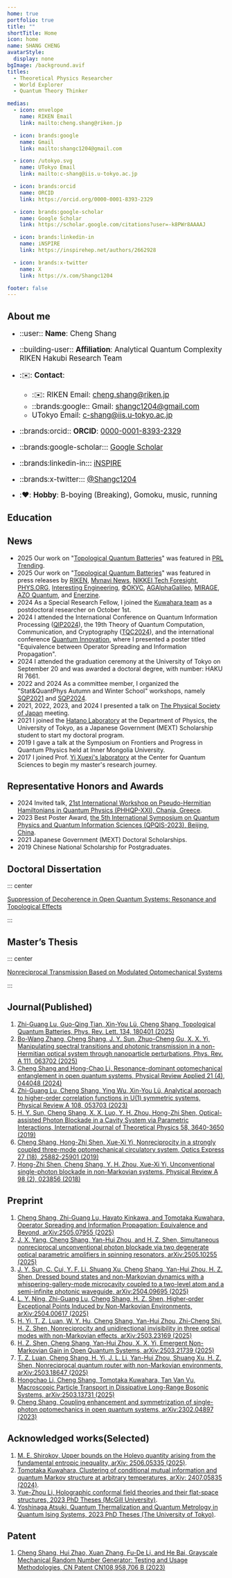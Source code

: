 ```yaml
---
home: true
portfolio: true
title: ""
shortTitle: Home
icon: home
name: SHANG CHENG
avatarStyle:
  display: none
bgImage: /background.avif
titles:
  - Theoretical Physics Researcher
  - World Explorer
  - Quantum Theory Thinker

medias:
  - icon: envelope
    name: RIKEN Email
    link: mailto:cheng.shang@riken.jp

  - icon: brands:google
    name: Gmail
    link: mailto:shangc1204@gmail.com

  - icon: /utokyo.svg
    name: UTokyo Email
    link: mailto:c-shang@iis.u-tokyo.ac.jp

  - icon: brands:orcid
    name: ORCID
    link: https://orcid.org/0000-0001-8393-2329

  - icon: brands:google-scholar
    name: Google Scholar
    link: https://scholar.google.com/citations?user=-k8PWr8AAAAJ

  - icon: brands:linkedin-in
    name: iNSPIRE
    link: https://inspirehep.net/authors/2662928

  - icon: brands:x-twitter
    name: X
    link: https://x.com/Shangc1204

footer: false
---
```


## About me

<div style="font-size: 1.2em">

- ::user:: **Name**: Cheng Shang

- ::building-user:: **Affiliation**: Analytical Quantum Complexity RIKEN Hakubi Research Team

- ::envelope:: **Contact**:

  - ::envelope:: RIKEN Email: <cheng.shang@riken.jp>
  - ::brands:google:: Gmail: <shangc1204@gmail.com>
  - <VPIcon icon="/utokyo.svg" /> UTokyo Email: <c-shang@iis.u-tokyo.ac.jp>

- ::brands:orcid:: **ORCID**: [0000-0001-8393-2329](https://orcid.org/0000-0001-8393-2329)

- ::brands:google-scholar::: [Google Scholar](https://scholar.google.com/citations?user=-k8PWr8AAAAJ)

- ::brands:linkedin-in::: [iNSPIRE](https://inspirehep.net/authors/2662928)

- ::brands:x-twitter::: [@Shangc1204](https://x.com/Shangc1204)

- ::heart:: **Hobby**: B-boying (Breaking), Gomoku, music, running

</div>

## Education

<Experiences :items="experiences" />

## News

- 2025 Our work on "[Topological Quantum Batteries](https://journals.aps.org/prl/abstract/10.1103/PhysRevLett.134.180401)" was featured in [PRL Trending](https://x.com/PhysRevLett/status/1924474721149542443).
- 2025 Our work on "[Topological Quantum Batteries](https://journals.aps.org/prl/abstract/10.1103/PhysRevLett.134.180401)" was featured in press releases by [RIKEN](https://www.riken.jp/en/news_pubs/research_news/pr/2025/20250513_2/index.html), [Mynavi News](https://news.mynavi.jp/techplus/article/20250514-3319145/), [NIKKEI Tech Foresight](https://www.nikkei.com/prime/tech-foresight/article/DGXZQOUC235SW0T20C25A5000000), [PHYS.ORG](https://phys.org/news/2025-06-topological-quantum-batteries-theoretical-framework.html#google_vignette), [Interesting Engineering](https://interestingengineering.com/energy/new-quantum-battery-design), [ФОКУС](https://focus.ua/digital/708987-kvantovye-batarei-smogut-zaryazhat-smartfony-za-sekundy-kak-etogo-dobyutsya-uchenye), [AGAlphaGalileo](https://www.alphagalileo.org/en-gb/Item-Display/ItemId/259206?returnurl=https://www.alphagalileo.org/en-gb/Item-Display/ItemId/259206), [MIRAGE](https://www.miragenews.com/advent-of-topological-quantum-battery-1477588/), [AZO Quantum](https://www.azoquantum.com/News.aspx?newsID=10819), and [Enerzine](https://www.enerzine.com/lavenement-de-la-batterie-quantique-topologique/165028-2025-06).
- 2024 As a Special Research Fellow, I joined the [Kuwahara team](https://kuwahara-quantum.com/en/people/) as a postdoctoral researcher on October 1st.
- 2024 I attended the International Conference on Quantum Information Processing ([QIP2024](https://qip2024.tw/site/mypage.aspx?pid=263&lang=en&sid=1522)), the 19th Theory of Quantum Computation, Communication, and Cryptography ([TQC2024](https://tqc-conference.org/posters/?tgid=44)), and the international conference [Quantum Innovation](https://quantum-innovation2024.jp/program/poster_cc.html), where I presented a poster titled "Equivalence between Operator Spreading and Information Propagation".
- 2024 I attended the graduation ceremony at the University of Tokyo on September 20 and was awarded a doctoral degree, with number: HAKU RI 7661.
- 2022 and 2024 As a committee member, I organized the "Stat&QuantPhys Autumn and Winter School" workshops, namely [SQP2021](http://hatano-lab.iis.u-tokyo.ac.jp/manami/SQP2022/) and [SQP2024](http://hatano-lab.iis.u-tokyo.ac.jp/norihiro/SQP2024/).
- 2021, 2022, 2023, and 2024 I presented a talk on [The Physical Society of Japan](https://www.jps.or.jp/english/) meeting.
- 2021 I joined the [Hatano Laboratory](http://hatano-lab.iis.u-tokyo.ac.jp/index-e.html) at the Department of Physics, the University of Tokyo, as a Japanese Government (MEXT) Scholarship student to start my doctoral program.
- 2019 I gave a talk at the Symposium on Frontiers and Progress in Quantum Physics held at Inner Mongolia University.
- 2017 I joined Prof. [Yi Xuexi's laboratory](https://cqs.nenu.edu.cn/) at the Center for Quantum Sciences to begin my master's research journey.

## Representative Honors and Awards

- 2024 Invited talk, [21st International Workshop on Pseudo-Hermitian Hamiltonians in Quantum Physics (PHHQP-XXI), Chania, Greece](https://events.physics.uoc.gr/event/1/page/5-speakers).
- 2023 Best Poster Award, [the 5th International Symposium on Quantum Physics and Quantum Information Sciences (QPQIS-2023), Beijing, China](http://en.baqis.ac.cn/news/detail/?cid=1764).
- 2021 Japanese Government (MEXT) Doctoral Scholarships.
- 2019 Chinese National Scholarship for Postgraduates.

## Doctoral Dissertation

::: center

[Suppression of Decoherence in Open Quantum Systems: Resonance and Topological Effects](http://hatano-lab.iis.u-tokyo.ac.jp/thesis/dron2024/thesis_shang.pdf)

:::

## Master’s Thesis

::: center

[Nonreciprocal Transmission Based on Modulated Optomechanical Systems](https://service.cnki.net/KCMS/detail/detail.aspx?dbcode=CMFD&dbname=CMFD202101&filename=1020826922.nh&uniplatform=OVERSEA&v=sSt0KBptiamCrq479eV4U9pQ6d_R80JGZPYorfpc6t2brw3BtiU0cM6tkMERVLXW)

:::

## Journal(Published)

1. [Zhi-Guang Lu, Guo-Qing Tian, Xin-You Lü, Cheng Shang, Topological Quantum Batteries, Phys. Rev. Lett. 134, 180401 (2025)](https://journals.aps.org/prl/abstract/10.1103/PhysRevLett.134.180401)
1. [Bo-Wang Zhang, Cheng Shang, J. Y. Sun, Zhuo-Cheng Gu, X. X. Yi, Manipulating spectral transitions and photonic transmission in a non-Hermitian optical system through nanoparticle perturbations, Phys. Rev. A 111, 063702 (2025)](https://journals.aps.org/pra/abstract/10.1103/PhysRevA.111.063702)
1. [Cheng Shang and Hong-Chao Li, Resonance-dominant optomechanical entanglement in open quantum systems, Physical Review Applied 21 (4), 044048 (2024)](https://journals.aps.org/prapplied/abstract/10.1103/PhysRevApplied.21.044048)
1. [Zhi-Guang Lu, Cheng Shang, Ying Wu, Xin-You Lü, Analytical approach to higher-order correlation functions in U(1) symmetric systems, Physical Review A 108, 053703 (2023)](https://journals.aps.org/pra/abstract/10.1103/PhysRevA.108.053703)
1. [H. Y. Sun, Cheng Shang, X. X. Luo, Y. H. Zhou, Hong-Zhi Shen, Optical-assisted Photon Blockade in a Cavity System via Parametric Interactions, International Journal of Theoretical Physics 58, 3640-3650 (2019)](https://link.springer.com/article/10.1007/s10773-019-04229-x)
1. [Cheng Shang, Hong-Zhi Shen, Xue-Xi Yi, Nonreciprocity in a strongly coupled three-mode optomechanical circulatory system, Optics Express 27 (18), 25882-25901 (2019)](https://opg.optica.org/oe/fulltext.cfm?uri=oe-27-18-25882&id=417227)
1. [Hong-Zhi Shen, Cheng Shang, Y. H. Zhou, Xue-Xi Yi, Unconventional single-photon blockade in non-Markovian systems, Physical Review A 98 (2), 023856 (2018)](https://journals.aps.org/pra/abstract/10.1103/PhysRevA.98.023856)

## Preprint

1. [Cheng Shang, Zhi-Guang Lu, Hayato Kinkawa, and Tomotaka Kuwahara, Operator Spreading and Information Propagation: Equivalence and Beyond, arXiv:2505.07955 (2025)](https://arxiv.org/abs/2505.07955)
1. [J. X. Yang, Cheng Shang, Yan-Hui Zhou, and H. Z. Shen, Simultaneous nonreciprocal unconventional photon blockade via two degenerate optical parametric amplifiers in spinning resonators, arXiv:2505.10255 (2025)](https://arxiv.org/abs/2505.10255)
1. [J. Y. Sun, C. Cui, Y. F. Li, Shuang Xu, Cheng Shang, Yan-Hui Zhou, H. Z. Shen, Dressed bound states and non-Markovian dynamics with a whispering-gallery-mode microcavity coupled to a two-level atom and a semi-infinite photonic waveguide, arXiv:2504.09695 (2025)](https://arxiv.org/abs/2504.09695)
1. [L. Y. Ning, Zhi-Guang Lu, Cheng Shang, H. Z. Shen, Higher-order Exceptional Points Induced by Non-Markovian Environments, arXiv:2504.00617 (2025)](https://arxiv.org/abs/2504.00617)
1. [H. Yi, T. Z. Luan, W. Y. Hu, Cheng Shang, Yan-Hui Zhou, Zhi-Cheng Shi, H. Z. Shen, Nonreciprocity and unidirectional invisibility in three optical modes with non-Markovian effects, arXiv:2503.23169 (2025)](https://arxiv.org/abs/2503.23169)
1. [H. Z. Shen, Cheng Shang, Yan-Hui Zhou, X. X. Yi, Emergent Non-Markovian Gain in Open Quantum Systems, arXiv:2503.21739 (2025)](https://arxiv.org/abs/2503.21739)
1. [T. Z. Luan, Cheng Shang, H. Yi, J. L. Li, Yan-Hui Zhou, Shuang Xu, H. Z. Shen, Nonreciprocal quantum router with non-Markovian environments, arXiv:2503.18647 (2025)](https://arxiv.org/abs/2503.18647)
1. [Hongchao Li, Cheng Shang, Tomotaka Kuwahara, Tan Van Vu, Macroscopic Particle Transport in Dissipative Long-Range Bosonic Systems, arXiv:2503.13731 (2025)](https://arxiv.org/abs/2503.13731)
1. [Cheng Shang, Coupling enhancement and symmetrization of single-photon optomechanics in open quantum systems, arXiv:2302.04897 (2023)](https://arxiv.org/abs/2302.04897)

## Acknowledged works(Selected)

1. [M. E. Shirokov, Upper bounds on the Holevo quantity arising from the fundamental entropic inequality, arXiv: 2506.05335 (2025)](https://arxiv.org/abs/2506.05335).
1. [Tomotaka Kuwahara, Clustering of conditional mutual information and quantum Markov structure at arbitrary temperatures, arXiv: 2407.05835 (2024)](https://arxiv.org/abs/2407.05835).
1. [Yue-Zhou Li, Holographic conformal field theories and their flat-space structures, 2023 PhD Theses (McGill University)](https://escholarship.mcgill.ca/concern/theses/cj82kd73h).
1. [Yoshinaga Atsuki, Quantum Thermalization and Quantum Metrology in Quantum Ising Systems, 2023 PhD Theses (The University of Tokyo)](http://hatano-lab.iis.u-tokyo.ac.jp/thesis/dron2022/thesis_yoshinaga.pdf).


## Patent

1. [Cheng Shang, Hui Zhao, Xuan Zhang, Fu-De Li, and He Bai, Grayscale Mechanical Random Number Generator: Testing and Usage Methodologies, CN Patent CN108,958,706 B (2023)](https://patents.google.com/patent/CN108958706B/en)

<script setup lang="ts">
const experiences = [
  {
    type: 'study',
    place: "The University of Tokyo, Japan",
    title: "Ph.D. with Prof. <a href='http://hatano-lab.iis.u-tokyo.ac.jp/index-e.html' target='_blank'>Naomichi Hatano</a>",
    time: "Oct. 2021 - Sep. 2024",
    content: "Department of Physics",
  },
  {
    type: 'study',
    place: "Students to Japan, China",
    time: "Oct. 2020 - Aug. 2021",
    content: "Preparatory School for Chinese<br>MEXT Doctoral Scholarship Candidate",
  },
  {
    type: 'study',
    place: "Northeast Normal University, China",
    time: "Sep. 2017 - June 2020",
    title: "Master of Science, with Prof. <a href='https://cqs.nenu.edu.cn/' target='_blank'>XueXi Yi</a>",
    description: "School of Physics",
  },
  {
    type: 'work',
    place: "Center for Quantum Computing, Analytical Quantum Complexity RIKEN Hakubi Research Team",
    time: "Api. 2023 - Sep. 2024",
    title: "Junior Research Associate, with Dr. <a href='https://kuwahara-quantum.com/en/' target='_blank'>Tomotaka Kuwahara</a>",
  },
  {
    type: 'work',
    place: "Center for Quantum Computing, Analytical Quantum Complexity RIKEN Hakubi Research Team",
    time: "Oct. 2024 - Present",
    title: "Postdoctoral Researcher, with Dr. <a href='https://kuwahara-quantum.com/en/' target='_blank'>Tomotaka Kuwahara</a>",
  },
];
</script>
